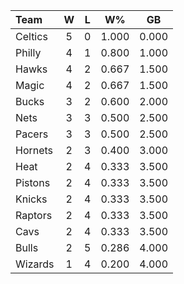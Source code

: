 | Team                             |  W  |  L  |  W%   |  GB   |
|:---------------------------------|:---:|:---:|:-----:|:-----:|
| [](/r/bostonceltics) Celtics     |  5  |  0  | 1.000 | 0.000 |
| [](/r/sixers) Philly             |  4  |  1  | 0.800 | 1.000 |
| [](/r/atlantahawks) Hawks        |  4  |  2  | 0.667 | 1.500 |
| [](/r/orlandomagic) Magic        |  4  |  2  | 0.667 | 1.500 |
| [](/r/mkebucks) Bucks            |  3  |  2  | 0.600 | 2.000 |
| [](/r/gonets) Nets               |  3  |  3  | 0.500 | 2.500 |
| [](/r/pacers) Pacers             |  3  |  3  | 0.500 | 2.500 |
| [](/r/charlottehornets) Hornets  |  2  |  3  | 0.400 | 3.000 |
| [](/r/heat) Heat                 |  2  |  4  | 0.333 | 3.500 |
| [](/r/detroitpistons) Pistons    |  2  |  4  | 0.333 | 3.500 |
| [](/r/nyknicks) Knicks           |  2  |  4  | 0.333 | 3.500 |
| [](/r/torontoraptors) Raptors    |  2  |  4  | 0.333 | 3.500 |
| [](/r/clevelandcavs) Cavs        |  2  |  4  | 0.333 | 3.500 |
| [](/r/chicagobulls) Bulls        |  2  |  5  | 0.286 | 4.000 |
| [](/r/washingtonwizards) Wizards |  1  |  4  | 0.200 | 4.000 |